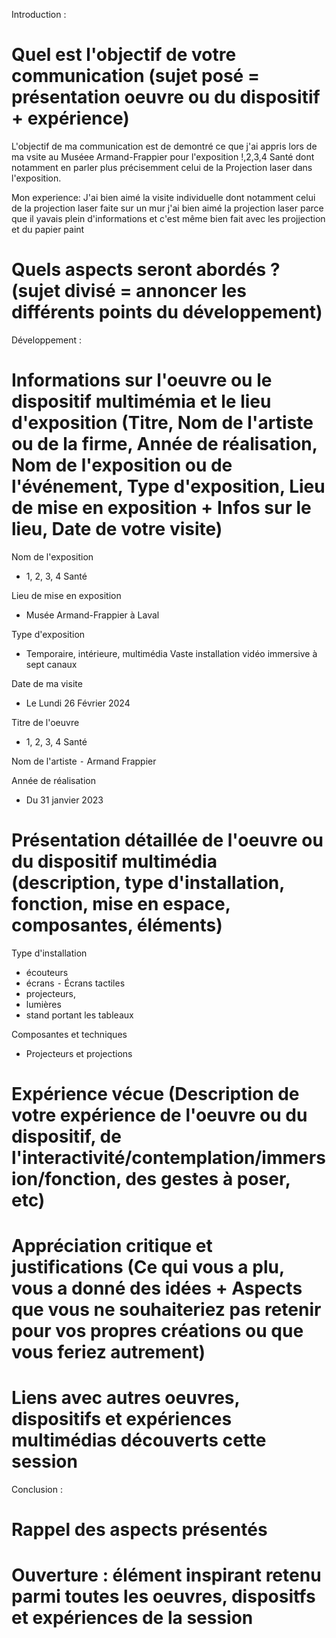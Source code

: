 Introduction :
# Quel est l'objectif de votre communication (sujet posé = présentation oeuvre ou du dispositif + expérience)

L'objectif de ma communication est de demontré ce que j'ai appris lors de ma vsite au Muséee Armand-Frappier pour l'exposition !,2,3,4 Santé dont notamment en parler plus précisemment celui de la Projection laser dans l'exposition.

Mon experience: J'ai bien aimé la visite individuelle dont notamment celui de la projection laser faite sur un mur j'ai bien aimé la projection laser parce que il yavais plein d'informations et c'est même bien fait avec les projjection et du papier paint

# Quels aspects seront abordés ? (sujet divisé = annoncer les différents points du développement)

Développement :
# Informations sur l'oeuvre ou le dispositif multimémia et le lieu d'exposition (Titre, Nom de l'artiste ou de la firme, Année de réalisation, Nom de l'exposition ou de l'événement, Type d'exposition, Lieu de mise en exposition + Infos sur le lieu, Date de votre visite)

Nom de l'exposition
- 1, 2, 3, 4 Santé

Lieu de mise en exposition
- Musée Armand-Frappier à Laval

Type d'exposition
- Temporaire, intérieure, multimédia Vaste installation vidéo immersive à sept canaux

Date de ma visite
- Le Lundi 26 Février 2024

Titre de l'oeuvre
- 1, 2, 3, 4 Santé

Nom de l'artiste
⁃ Armand Frappier

Année de réalisation
- Du 31 janvier 2023

# Présentation détaillée de l'oeuvre ou du dispositif multimédia (description, type d'installation, fonction, mise en espace, composantes, éléments)
Type d'installation
- écouteurs
- écrans ⁃ Écrans tactiles
- projecteurs,
- lumières
- stand portant les tableaux

Composantes et techniques
- Projecteurs et projections




# Expérience vécue (Description de votre expérience de l'oeuvre ou du dispositif, de l'interactivité/contemplation/immersion/fonction, des gestes à poser, etc)


# Appréciation critique et justifications (Ce qui vous a plu, vous a donné des idées + Aspects que vous ne souhaiteriez pas retenir pour vos propres créations ou que vous feriez autrement)


#  Liens avec autres oeuvres, dispositifs et expériences multimédias découverts cette session

Conclusion :
 # Rappel des aspects présentés

 
 # Ouverture : élément inspirant retenu parmi toutes les oeuvres, dispositfs et expériences de la session
